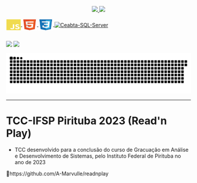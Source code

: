 <div align="center">
  <a href="https://github.com/rafaballerini">
  <img height="180em" src="https://github-readme-stats.vercel.app/api?username=Ceabta&show_icons=true&theme=algolia&include_all_commits=true&count_private=true"/>
  <img height="180em" src="https://github-readme-stats.vercel.app/api/top-langs/?username=Ceabta&layout=compact&langs_count=7&theme=algolia"/>
</div>
<div style="display: inline_block"><br>
  <img align="center" alt="Ceabta-Js" height="30" width="40" src="https://raw.githubusercontent.com/devicons/devicon/master/icons/javascript/javascript-plain.svg">
  <img align="center" alt="Ceabta-HTML" height="30" width="40" src="https://raw.githubusercontent.com/devicons/devicon/master/icons/html5/html5-original.svg">
  <img align="center" alt="Ceabta-CSS" height="30" width="40" src="https://raw.githubusercontent.com/devicons/devicon/master/icons/css3/css3-original.svg">
  <img align="center" alt="Ceabta-SQL-Server" height="30" width="40" src="https://cdn.jsdelivr.net/gh/devicons/devicon@latest/icons/microsoftsqlserver/microsoftsqlserver-original.svg" />
          
</div>
  
  ##
 
<div> 
  <a href = "mailto:leocesario.abta@gmail.com"><img src="https://img.shields.io/badge/-Gmail-%23333?style=for-the-badge&logo=gmail&logoColor=white" target="_blank"></a>
  <a href="https://www.linkedin.com/in/leonardo-cesário-734279206/" target="_blank"><img src="https://img.shields.io/badge/-LinkedIn-%230077B5?style=for-the-badge&logo=linkedin&logoColor=white" target="_blank"></a> 
 
  ![Snake animation](https://github.com/Ceabta/Ceabta/blob/output/github-contribution-grid-snake.svg)
  
  <hr>

  # TCC-IFSP Pirituba 2023 (Read'n Play)

  <ul>
    <li>TCC desenvolvido para a conclusão do curso de Gracuação em Análise e Desenvolvimento de Sistemas, pelo Instituto Federal de Pirituba no ano de 2023</li>
  </ul>
  🔗https://github.com/A-Marvulle/readnplay
</div>
